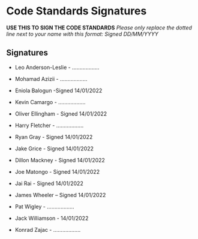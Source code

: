 # Code Standards Signatures
**USE THIS TO SIGN THE CODE STANDARDS**
*Please only replace the dotted line next to your name with this format:*
*Signed DD/MM/YYYY*

## Signatures

- Leo Anderson-Leslie - ………………

- Mohamad Azizii - ………………

- Eniola Balogun -Signed 14/01/2022

- Kevin Camargo - ………………

- Oliver Ellingham - Signed 14/01/2022

- Harry Fletcher - ………………

- Ryan Gray - Signed 14/01/2022

- Jake Grice - Signed 14/01/2022

- Dillon Mackney - Signed 14/01/2022

- Joe Matongo - Signed 14/01/2022

- Jai Rai - Signed 14/01/2022

- James Wheeler – Signed 14/01/2022

- Pat Wigley - ………………

- Jack Williamson - 14/01/2022

- Konrad Zajac - ………………
